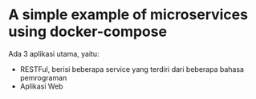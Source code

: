 # A simple example of microservices using docker-compose

Ada 3 aplikasi utama, yaitu:
   * RESTFul, berisi beberapa service yang terdiri dari beberapa bahasa pemrograman
   * Aplikasi Web 

